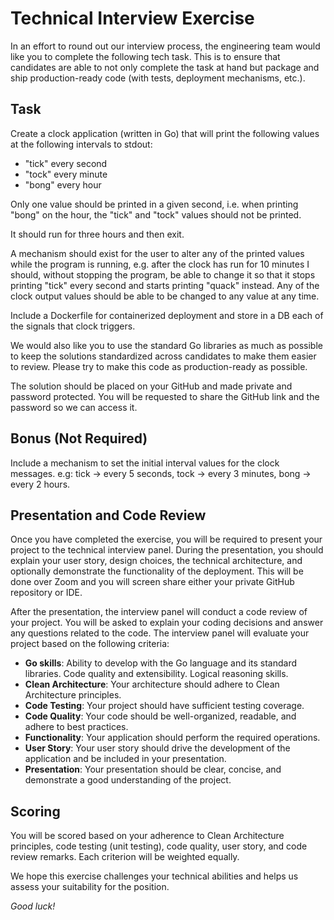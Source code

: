 # Technical Interview Exercise

In an effort to round out our interview process, the engineering team would like you to complete the following tech task. This is to ensure that candidates are able to not only complete the task at hand but package and ship production-ready code (with tests, deployment mechanisms, etc.).

## Task

Create a clock application (written in Go) that will print the following values at the following intervals to stdout:
- "tick" every second
- "tock" every minute
- "bong" every hour

Only one value should be printed in a given second, i.e. when printing "bong" on the hour, the "tick" and "tock" values should not be printed.

It should run for three hours and then exit.

A mechanism should exist for the user to alter any of the printed values while the program is running, e.g. after the clock has run for 10 minutes I should, without stopping the program, be able to change it so that it stops printing "tick" every second and starts printing "quack" instead. Any of the clock output values should be able to be changed to any value at any time.

Include a Dockerfile for containerized deployment and store in a DB each of the signals that clock triggers.

We would also like you to use the standard Go libraries as much as possible to keep the solutions standardized across candidates to make them easier to review. Please try to make this code as production-ready as possible.

The solution should be placed on your GitHub and made private and password protected. You will be requested to share the GitHub link and the password so we can access it.

## Bonus (Not Required)

Include a mechanism to set the initial interval values for the clock messages. e.g: tick -> every 5 seconds, tock -> every 3 minutes, bong -> every 2 hours.

## Presentation and Code Review

Once you have completed the exercise, you will be required to present your project to the technical interview panel. During the presentation, you should explain your user story, design choices, the technical architecture, and optionally demonstrate the functionality of the deployment. This will be done over Zoom and you will screen share either your private GitHub repository or IDE.

After the presentation, the interview panel will conduct a code review of your project. You will be asked to explain your coding decisions and answer any questions related to the code. The interview panel will evaluate your project based on the following criteria:
- **Go skills**: Ability to develop with the Go language and its standard libraries. Code quality and extensibility. Logical reasoning skills.
- **Clean Architecture**: Your architecture should adhere to Clean Architecture principles.
- **Code Testing**: Your project should have sufficient testing coverage.
- **Code Quality**: Your code should be well-organized, readable, and adhere to best practices.
- **Functionality**: Your application should perform the required operations.
- **User Story**: Your user story should drive the development of the application and be included in your presentation.
- **Presentation**: Your presentation should be clear, concise, and demonstrate a good understanding of the project.

## Scoring

You will be scored based on your adherence to Clean Architecture principles, code testing (unit testing), code quality, user story, and code review remarks. Each criterion will be weighted equally.

We hope this exercise challenges your technical abilities and helps us assess your suitability for the position. 

*Good luck!*
